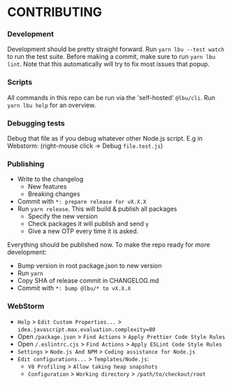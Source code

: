 # CONTRIBUTING

### Development

Development should be pretty straight forward. Run `yarn lbu --test watch` to
run the test suite. Before making a commit, make sure to run `yarn lbu lint`.
Note that this automatically will try to fix most issues that popup.

### Scripts

All commands in this repo can be run via the 'self-hosted' `@lbu/cli`. Run
`yarn lbu help` for an overview.

### Debugging tests

Debug that file as if you debug whatever other Node.js script. E.g in Webstorm:
(right-mouse click -> Debug `file.test.js`)

### Publishing

- Write to the changelog
  - New features
  - Breaking changes
- Commit with `*: prepare release for vX.X.X`
- Run `yarn release`. This will build & publish all packages
  - Specify the new version
  - Check packages it will publish and send `y`
  - Give a new OTP every time it is asked.

Everything should be published now. To make the repo ready for more development:

- Bump version in root package.json to new version
- Run `yarn`
- Copy SHA of release commit in CHANGELOG.md
- Commit with `*: bump @lbu/* to vX.X.X`

### WebStorm

- `Help` > `Edit Custom Properties...` >
  `idea.javascript.max.evaluation.complexity=80`
- Open `/package.json` > `Find Actions` > `Apply Prettier Code Style Rules`
- Open `/.eslintrc.cjs` > `Find Actions` > `Apply ESLint Code Style Rules`
- `Settings` > `Node.js And NPM` > `Coding assistance for Node.js`
- `Edit configurations...` > `Templates/Node.js`:
  - `V8 Profiling` > `Allow taking heap snapshots`
  - `Configuration` > `Working directory` > `/path/to/checkout/root`
